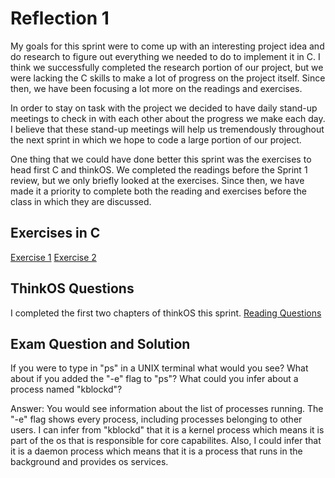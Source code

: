 # Reflection 1
My goals for this sprint were to come up with an interesting project idea and do research to figure out everything we needed to do to implement it in C. I think we successfully completed the research portion of our project, but we were lacking the C skills to make a lot of progress on the project itself. Since then, we have been focusing a lot more on the readings and exercises. 

In order to stay on task with the project we decided to have daily stand-up meetings to check in with each other about the progress we make each day. I believe that these stand-up meetings will help us tremendously throughout the next sprint in which we hope to code a large portion of our project. 

One thing that we could have done better this sprint was the exercises to head first C and thinkOS. We completed the readings before the Sprint 1 review, but we only briefly looked at the exercises. Since then, we have made it a priority to complete both the reading and exercises before the class in which they are discussed.

## Exercises in C
[Exercise 1](https://github.com/jag-123/ExercisesInC/tree/master/exercises/ex01)
[Exercise 2](https://github.com/jag-123/ExercisesInC/tree/master/exercises/ex02)

## ThinkOS Questions
I completed the first two chapters of thinkOS this sprint. 
[Reading Questions](https://github.com/jag-123/ExercisesInC/blob/master/reading_questions/thinkos.md)

## Exam Question and Solution
If you were to type in "ps" in a UNIX terminal what would you see? What about if you added the "-e" flag to "ps"? What could you infer about a process named "kblockd"?

Answer: 
You would see information about the list of processes running. The "-e" flag shows every process, including processes belonging to other users. I can infer from "kblockd" that it is a kernel process which means it is part of the os that is responsible for core capabilites. Also, I could infer that it is a daemon process which means that it is a process that runs in the background and provides os services. 
